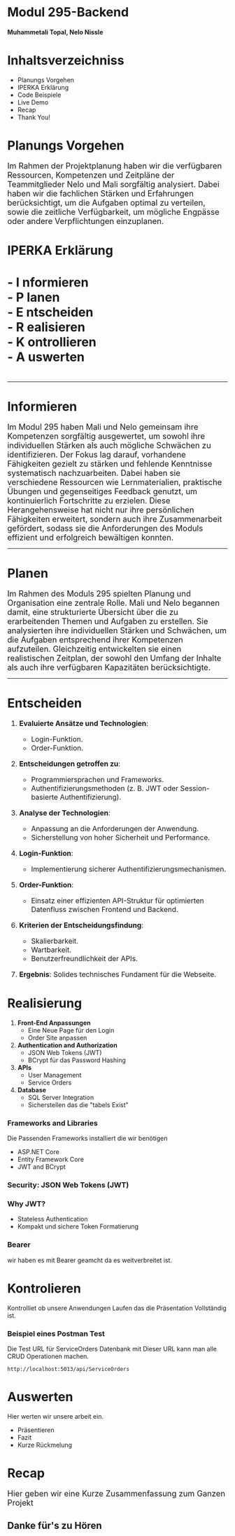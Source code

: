 
# Modul 295-Backend 

#### Muhammetali Topal, Nelo Nissle


# Inhaltsverzeichniss

- Planungs Vorgehen
- IPERKA Erklärung
- Code Beispiele
- Live Demo
- Recap
- Thank You!

# Planungs Vorgehen

<font size = 4>Im Rahmen der Projektplanung haben wir die verfügbaren Ressourcen, Kompetenzen und Zeitpläne der Teammitglieder Nelo und Mali sorgfältig analysiert. Dabei haben wir die fachlichen Stärken und Erfahrungen berücksichtigt, um die Aufgaben optimal zu verteilen, sowie die zeitliche Verfügbarkeit, um mögliche Engpässe oder andere Verpflichtungen einzuplanen.</font>

# IPERKA Erklärung
<h1>
- I nformieren<br>
- P lanen<br>
- E ntscheiden<br>
- R ealisieren<br>
- K ontrollieren<br>
- A uswerten<br>
<h1>

---

# Informieren

<font size  = 4>

Im Modul 295 haben Mali und Nelo gemeinsam ihre Kompetenzen sorgfältig ausgewertet, um sowohl ihre individuellen Stärken als auch mögliche Schwächen zu identifizieren. Der Fokus lag darauf, vorhandene Fähigkeiten gezielt zu stärken und fehlende Kenntnisse systematisch nachzuarbeiten. Dabei haben sie verschiedene Ressourcen wie Lernmaterialien, praktische Übungen und gegenseitiges Feedback genutzt, um kontinuierlich Fortschritte zu erzielen. Diese Herangehensweise hat nicht nur ihre persönlichen Fähigkeiten erweitert, sondern auch ihre Zusammenarbeit gefördert, sodass sie die Anforderungen des Moduls effizient und erfolgreich bewältigen konnten.
</font>

---

# Planen

<font size  = 4>

Im Rahmen des Moduls 295 spielten Planung und Organisation eine zentrale Rolle. Mali und Nelo begannen damit, eine strukturierte Übersicht über die zu erarbeitenden Themen und Aufgaben zu erstellen. Sie analysierten ihre individuellen Stärken und Schwächen, um die Aufgaben entsprechend ihrer Kompetenzen aufzuteilen. Gleichzeitig entwickelten sie einen realistischen Zeitplan, der sowohl den Umfang der Inhalte als auch ihre verfügbaren Kapazitäten berücksichtigte.
</font>

---

# Entscheiden

<font size  = 3>

1. **Evaluierte Ansätze und Technologien**:  
     - Login-Funktion.  
     - Order-Funktion.  

2. **Entscheidungen getroffen zu**:  
     - Programmiersprachen und Frameworks.  
     - Authentifizierungsmethoden (z. B. JWT oder Session-basierte Authentifizierung).  

3. **Analyse der Technologien**:  
     - Anpassung an die Anforderungen der Anwendung.  
     - Sicherstellung von hoher Sicherheit und Performance.  

4. **Login-Funktion**:  
     - Implementierung sicherer Authentifizierungsmechanismen.  

5. **Order-Funktion**:  
     - Einsatz einer effizienten API-Struktur für optimierten Datenfluss zwischen Frontend und Backend.  

6. **Kriterien der Entscheidungsfindung**:  
     - Skalierbarkeit.  
     - Wartbarkeit.  
     - Benutzerfreundlichkeit der APIs.  

7. **Ergebnis**: Solides technisches Fundament für die Webseite.  

</font>

# Realisierung
1. **Front-End Anpassungen**
   - Eine Neue Page für den Login
   - Order Site anpassen
2. **Authentication and Authorization**
   - JSON Web Tokens (JWT)
   - BCrypt für das Password Hashing
3. **APIs**
   - User Management
   - Service Orders
4. **Database**
   - SQL Server Integration
   - Sicherstellen das die "tabels Exist"



### Frameworks and Libraries
Die Passenden Frameworks installiert die wir benötigen 
- ASP.NET Core
- Entity Framework Core
- JWT and BCrypt

### Security: JSON Web Tokens (JWT)

### Why JWT?
- Stateless Authentication
- Kompakt und sichere Token Formatierung

### Bearer 
wir haben es mit Bearer geamcht da es weitverbreitet ist.

# Kontrolieren

Kontrolliet ob unsere Anwendungen Laufen das die Präsentation Vollständig ist. 

### Beispiel eines Postman Test
Die Test URL für ServiceOrders Datenbank mit Dieser URL kann man alle CRUD Operationen machen.
```
http://localhost:5013/api/ServiceOrders
```

# Auswerten 
Hier werten wir unsere arbeit ein. 
- Präsentieren
- Fazit 
- Kurze Rückmelung


# Recap
<font size = 4>
Hier geben wir eine Kurze Zusammenfassung zum Ganzen Projekt
<h3> Danke für's zu Hören 



